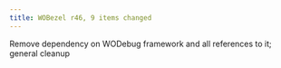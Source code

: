 ```yaml
---
title: WOBezel r46, 9 items changed
---
```


Remove dependency on WODebug framework and all references to it; general cleanup

